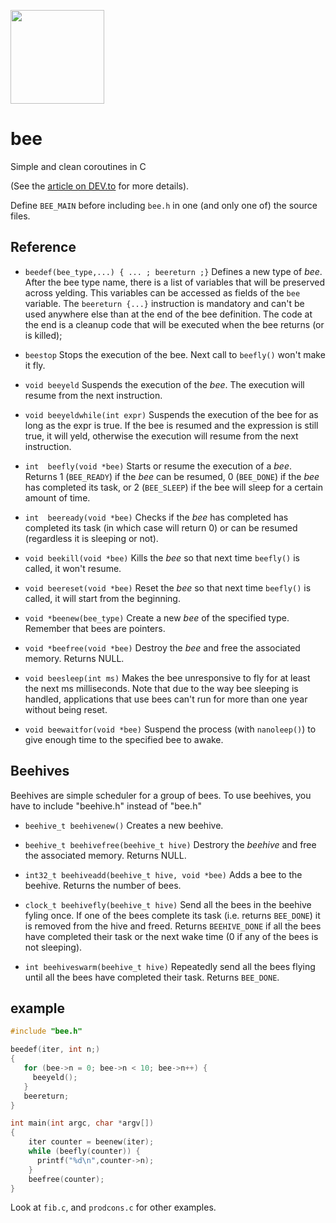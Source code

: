 
<p width="100%" style="align:center">
<img height="150" src="https://github.com/rdentato/bee/releases/download/candidate/logo_512.png"> <br/>
 </p>

# bee

Simple and clean coroutines in C

(See the [article on DEV.to](https://dev.to/rdentato/coroutines-in-c-1-2-45ig) for more details).

Define `BEE_MAIN` before including `bee.h` in one (and only one of) the source files.

## Reference

  - `beedef(bee_type,...) { ... ; beereturn ;}` Defines a new type of *bee*. After the bee type name, there is a list of variables that will be preserved across yelding. This
     variables can be accessed as fields of the `bee` variable. The `beereturn {...}` instruction is mandatory and can't be used anywhere else
     than at the end of the bee definition. The code at the end is a cleanup code that will be executed when the bee returns (or is killed);

  - `beestop` Stops the execution of the bee. Next call to `beefly()` won't make it fly.

  - `void beeyeld` Suspends the execution of the *bee*. The execution will resume from the next instruction.

  - `void beeyeldwhile(int expr)` Suspends the execution of the bee for as long as the expr is true. If the bee is resumed and the expression is still true, it will yeld, otherwise the execution will resume from the next instruction.

  - `int  beefly(void *bee)` Starts or resume the execution of a *bee*. Returns 1 (`BEE_READY`) if the *bee* can be resumed, 0 (`BEE_DONE`) if the *bee* has completed its task, or 2 (`BEE_SLEEP`) if the bee will sleep for a certain amount of time.

  - `int  beeready(void *bee)` Checks if the *bee* has completed has completed its task (in which case will return 0) or can be resumed (regardless it is sleeping or not).

  - `void beekill(void *bee)` Kills the *bee* so that next time `beefly()` is called, it won't resume.

  - `void beereset(void *bee)` Reset the *bee* so that next time `beefly()` is called, it will start from the beginning.
  
  - `void *beenew(bee_type)` Create a new *bee* of the specified type. Remember that bees are pointers.

  - `void *beefree(void *bee)` Destroy the *bee* and free the associated memory. Returns NULL.

  - `void beesleep(int ms)` Makes the bee unresponsive to fly for at least the next ms milliseconds. Note that due to the way bee sleeping is handled, applications that use bees can't run for more than one year without being reset. 

  - `void beewaitfor(void *bee)` Suspend the process (with `nanoleep()`) to give enough time to the specified bee to awake.

## Beehives
  Beehives are simple scheduler for a group of bees. To use beehives, you have to include "beehive.h" instead of "bee.h"

  - `beehive_t beehivenew()` Creates a new beehive.
   
  - `beehive_t beehivefree(beehive_t hive)` Destrory the *beehive* and free the associated memory. Returns NULL.

  - `int32_t beehiveadd(beehive_t hive, void *bee)` Adds a bee to the beehive. Returns the number of bees.
  
  - `clock_t beehivefly(beehive_t hive)` Send all the bees in the beehive fyling once. If one of the bees complete its task (i.e. returns `BEE_DONE`) it is removed from the hive and freed. Returns `BEEHIVE_DONE` if all the bees have completed their task or the next wake time (0 if any of the bees is not sleeping).

  - `int beehiveswarm(beehive_t hive)` Repeatedly send all the bees flying until all the bees have completed their task. Returns `BEE_DONE`.


## example

``` C
#include "bee.h"

beedef(iter, int n;)
{
   for (bee->n = 0; bee->n < 10; bee->n++) {
     beeyeld();
   }
   beereturn;
}

int main(int argc, char *argv[])
{
    iter counter = beenew(iter);
    while (beefly(counter)) {
      printf("%d\n",counter->n); 
    }
    beefree(counter);
}
```

Look at `fib.c`, and `prodcons.c` for other examples.
